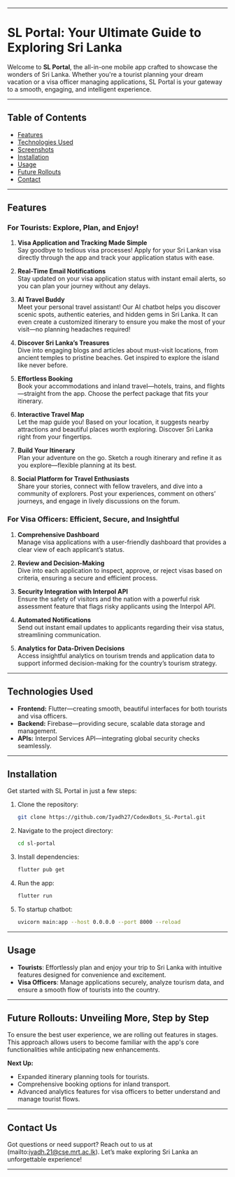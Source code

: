 
---

# **SL Portal: Your Ultimate Guide to Exploring Sri Lanka**

Welcome to **SL Portal**, the all-in-one mobile app crafted to showcase the wonders of Sri Lanka. Whether you're a tourist planning your dream vacation or a visa officer managing applications, SL Portal is your gateway to a smooth, engaging, and intelligent experience.

---

## **Table of Contents**

- [Features](#features)
- [Technologies Used](#technologies-used)
- [Screenshots](#screenshots)
- [Installation](#installation)
- [Usage](#usage)
- [Future Rollouts](#future-rollouts)
- [Contact](#contact)

---

## **Features**

### **For Tourists: Explore, Plan, and Enjoy!**

1. **Visa Application and Tracking Made Simple**  
   Say goodbye to tedious visa processes! Apply for your Sri Lankan visa directly through the app and track your application status with ease.

2. **Real-Time Email Notifications**  
   Stay updated on your visa application status with instant email alerts, so you can plan your journey without any delays.

3. **AI Travel Buddy**  
   Meet your personal travel assistant! Our AI chatbot helps you discover scenic spots, authentic eateries, and hidden gems in Sri Lanka. It can even create a customized itinerary to ensure you make the most of your visit—no planning headaches required!

4. **Discover Sri Lanka’s Treasures**  
   Dive into engaging blogs and articles about must-visit locations, from ancient temples to pristine beaches. Get inspired to explore the island like never before.

5. **Effortless Booking**  
   Book your accommodations and inland travel—hotels, trains, and flights—straight from the app. Choose the perfect package that fits your itinerary.

6. **Interactive Travel Map**  
   Let the map guide you! Based on your location, it suggests nearby attractions and beautiful places worth exploring. Discover Sri Lanka right from your fingertips.

7. **Build Your Itinerary**  
   Plan your adventure on the go. Sketch a rough itinerary and refine it as you explore—flexible planning at its best.

8. **Social Platform for Travel Enthusiasts**  
   Share your stories, connect with fellow travelers, and dive into a community of explorers. Post your experiences, comment on others’ journeys, and engage in lively discussions on the forum.

### **For Visa Officers: Efficient, Secure, and Insightful**

1. **Comprehensive Dashboard**  
   Manage visa applications with a user-friendly dashboard that provides a clear view of each applicant’s status.

2. **Review and Decision-Making**  
   Dive into each application to inspect, approve, or reject visas based on criteria, ensuring a secure and efficient process.

3. **Security Integration with Interpol API**  
   Ensure the safety of visitors and the nation with a powerful risk assessment feature that flags risky applicants using the Interpol API.

4. **Automated Notifications**  
   Send out instant email updates to applicants regarding their visa status, streamlining communication.

5. **Analytics for Data-Driven Decisions**  
   Access insightful analytics on tourism trends and application data to support informed decision-making for the country’s tourism strategy.

---

## **Technologies Used**

- **Frontend:** Flutter—creating smooth, beautiful interfaces for both tourists and visa officers.
- **Backend:** Firebase—providing secure, scalable data storage and management.
- **APIs:** Interpol Services API—integrating global security checks seamlessly.

---

## **Installation**

Get started with SL Portal in just a few steps:

1. Clone the repository:

   ```bash
   git clone https://github.com/Iyadh27/CodexBots_SL-Portal.git
   ```

2. Navigate to the project directory:

   ```bash
   cd sl-portal
   ```

3. Install dependencies:

   ```bash
   flutter pub get
   ```

4. Run the app:

   ```bash
   flutter run
   ```
5. To startup chatbot:

   ```bash
   uvicorn main:app --host 0.0.0.0 --port 8000 --reload
   ```

---

## **Usage**

- **Tourists**: Effortlessly plan and enjoy your trip to Sri Lanka with intuitive features designed for convenience and excitement.
- **Visa Officers**: Manage applications securely, analyze tourism data, and ensure a smooth flow of tourists into the country.

---

## **Future Rollouts: Unveiling More, Step by Step**

To ensure the best user experience, we are rolling out features in stages. This approach allows users to become familiar with the app's core functionalities while anticipating new enhancements.

**Next Up:**

- Expanded itinerary planning tools for tourists.
- Comprehensive booking options for inland transport.
- Advanced analytics features for visa officers to better understand and manage tourist flows.

---

## **Contact Us**

Got questions or need support? Reach out to us at (mailto:iyadh.21@cse.mrt.ac.lk). Let’s make exploring Sri Lanka an unforgettable experience!

---
